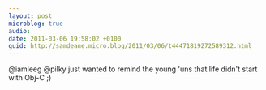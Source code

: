 ```yaml
---
layout: post
microblog: true
audio: 
date: 2011-03-06 19:58:02 +0100
guid: http://samdeane.micro.blog/2011/03/06/t44471819272589312.html
---
```

@iamleeg @pilky just wanted to remind the young 'uns that life didn't start with Obj-C ;)
